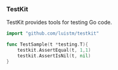 ### TestKit

TestKit provides tools for testing Go code.

```go
import "github.com/luistm/testkit"

func TestSample(t *testing.T){
	testkit.AssertEqual(t, 1,1)
	testkit.AssertIsNil(t, nil)
}
```
